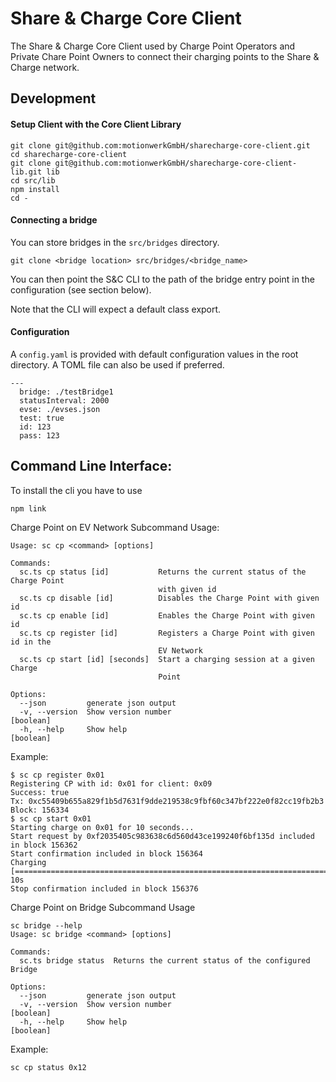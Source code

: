 # Share & Charge Core Client

The Share & Charge Core Client used by Charge Point Operators and Private Chare Point Owners to connect their charging points to the Share & Charge network.

## Development

#### Setup Client with the Core Client Library

```
git clone git@github.com:motionwerkGmbH/sharecharge-core-client.git
cd sharecharge-core-client
git clone git@github.com:motionwerkGmbH/sharecharge-core-client-lib.git lib
cd src/lib
npm install
cd -
```

#### Connecting a bridge

You can store bridges in the `src/bridges` directory.

```
git clone <bridge location> src/bridges/<bridge_name>
```

You can then point the S&C CLI to the path of the bridge entry point in the configuration (see section below). 

Note that the CLI will expect a default class export.  


#### Configuration

A `config.yaml` is provided with default configuration values in the root directory. A TOML file can also be used if preferred. 

```
--- 
  bridge: ./testBridge1
  statusInterval: 2000
  evse: ./evses.json
  test: true
  id: 123
  pass: 123
```


## Command Line Interface:

To install the cli you have to use

```
npm link
```

Charge Point on EV Network Subcommand Usage:

```
Usage: sc cp <command> [options]

Commands:
  sc.ts cp status [id]           Returns the current status of the Charge Point
                                 with given id
  sc.ts cp disable [id]          Disables the Charge Point with given id
  sc.ts cp enable [id]           Enables the Charge Point with given id
  sc.ts cp register [id]         Registers a Charge Point with given id in the
                                 EV Network
  sc.ts cp start [id] [seconds]  Start a charging session at a given Charge
                                 Point

Options:
  --json         generate json output
  -v, --version  Show version number                                   [boolean]
  -h, --help     Show help                                             [boolean]
```

Example:
```
$ sc cp register 0x01
Registering CP with id: 0x01 for client: 0x09
Success: true
Tx: 0xc55409b655a829f1b5d7631f9dde219538c9fbf60c347bf222e0f82cc19fb2b3
Block: 156334
$ sc cp start 0x01
Starting charge on 0x01 for 10 seconds...
Start request by 0xf2035405c983638c6d560d43ce199240f6bf135d included in block 156362
Start confirmation included in block 156364
Charging [================================================================================] 10s
Stop confirmation included in block 156376
```

Charge Point on Bridge Subcommand Usage 

```
sc bridge --help
Usage: sc bridge <command> [options]

Commands:
  sc.ts bridge status  Returns the current status of the configured Bridge

Options:
  --json         generate json output
  -v, --version  Show version number                                   [boolean]
  -h, --help     Show help                                             [boolean]
```

Example:
```
sc cp status 0x12
```

